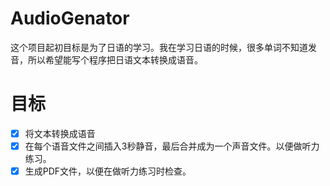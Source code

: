# AudioGenator
这个项目起初目标是为了日语的学习。我在学习日语的时候，很多单词不知道发音，所以希望能写个程序把日语文本转换成语音。

# 目标
- [x] 将文本转换成语音
- [x] 在每个语音文件之间插入3秒静音，最后合并成为一个声音文件。以便做听力练习。
- [x] 生成PDF文件，以便在做听力练习时检查。
